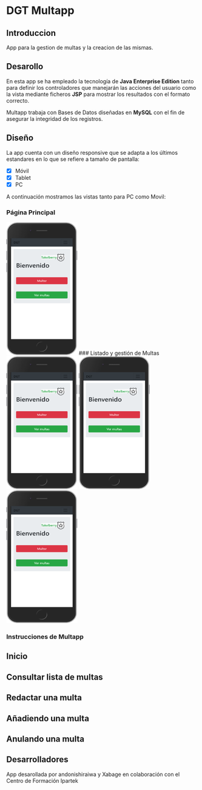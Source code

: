 # DGT Multapp

## Introduccion

App para la gestion de multas y la creacion de las mismas.

## Desarollo

En esta app se ha empleado la tecnología de **Java Enterprise Edition** tanto para definir los controladores que manejarán las acciones del usuario como la vista mediante ficheros **JSP** para mostrar los resultados con el formato correcto.

Multapp trabaja con Bases de Datos diseñadas en **MySQL** con el fin de asegurar la integridad de los registros. 


## Diseño 
La app cuenta con un diseño responsive que se adapta a los últimos estandares en lo que se refiere a tamaño de pantalla:
 - [x] Móvil
 - [x] Tablet
 - [x] PC
  
  A continuación mostramos las vistas tanto para PC como Movil:
  
 ### Página Principal
<img src="https://github.com/andonishiraiwa/dgt/blob/master/src/main/webapp/images/readme/index.png" width="187" height="350"> 
 ### Listado y gestión de Multas
<img src="https://github.com/andonishiraiwa/dgt/blob/master/src/main/webapp/images/readme/index.png" width="187" height="350"> <img src="https://github.com/andonishiraiwa/dgt/blob/master/src/main/webapp/images/readme/index.png" width="187" height="350"><img src="https://github.com/andonishiraiwa/dgt/blob/master/src/main/webapp/images/readme/index.png" width="187" height="350">


### Instrucciones de Multapp
 
 ## Inicio
 
 ## Consultar lista de multas
 
 ## Redactar una multa
 
 ## Añadiendo una multa
 
 ## Anulando una multa
 

## Desarrolladores
App desarollada por andonishiraiwa y Xabage en colaboración con el Centro de Formación Ipartek
